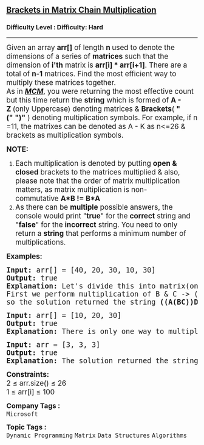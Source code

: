 <h2><a href="https://www.geeksforgeeks.org/problems/brackets-in-matrix-chain-multiplication1024/1?page=1&difficulty=Hard&status=unsolved&sortBy=submissions">Brackets in Matrix Chain Multiplication</a></h2><h3>Difficulty Level : Difficulty: Hard</h3><hr><div class="problems_problem_content__Xm_eO"><p><span style="font-size: 14pt;">Given an array&nbsp;<strong>arr[]</strong>&nbsp;of length&nbsp;<strong>n&nbsp;</strong>used to denote the dimensions of a series of&nbsp;<strong>matrices</strong>&nbsp;such that the dimension of&nbsp;<strong>i'th</strong>&nbsp;matrix is&nbsp;<strong>arr[i] * arr[i+1]</strong>. There are a total of&nbsp;<strong>n-1</strong>&nbsp;matrices. Find the most efficient way to multiply these matrices together.&nbsp;<br>As in&nbsp;<a href="https://www.geeksforgeeks.org/matrix-chain-multiplication-dp-8/" target="_blank" rel="noopener"><em><strong>MCM</strong></em></a>, you were returning the most effective count but this time return the&nbsp;<strong>string</strong>&nbsp;which is formed of&nbsp;<strong>A - Z&nbsp;</strong>(only Uppercase) denoting matrices &amp;&nbsp;<strong>Brackets</strong>(&nbsp;<strong>"("</strong>&nbsp;<strong>")"</strong>&nbsp;) denoting multiplication symbols. For example, if n =11, the matrixes can be denoted as A - K as n&lt;=26 &amp; brackets as multiplication symbols.</span></p>
<p><span style="font-size: 14pt;"><strong>NOTE:</strong></span></p>
<ol>
<li><span style="font-size: 14pt;">Each multiplication is denoted by putting&nbsp;<strong>open &amp; closed</strong>&nbsp;brackets to the matrices multiplied &amp; also, please note that the order of matrix multiplication matters, as matrix multiplication is non-commutative&nbsp;<strong>A*B != B*A</strong></span></li>
<li><span style="font-size: 18.6667px;">As there can be&nbsp;</span><strong style="font-size: 18.6667px;">multiple</strong><span style="font-size: 18.6667px;"> possible answers, the console would print "</span><strong style="font-size: 18.6667px;">true</strong><span style="font-size: 18.6667px;">" for the&nbsp;</span><strong style="font-size: 18.6667px;">correct</strong><span style="font-size: 18.6667px;"> string and "</span><strong style="font-size: 18.6667px;">false</strong><span style="font-size: 18.6667px;">" for the&nbsp;</span><strong style="font-size: 18.6667px;">incorrect</strong><span style="font-size: 18.6667px;">&nbsp;string. You need to only return a&nbsp;</span><strong style="font-size: 18.6667px;">string</strong><span style="font-size: 18.6667px;">&nbsp;that performs a minimum number of multiplications.</span></li>
</ol>
<p><span style="font-size: 14pt;"><strong>Examples:</strong></span></p>
<pre><span style="font-size: 14pt;"><strong>Input:</strong> arr[] = [40, 20, 30, 10, 30]
<strong>Output:</strong> true
<strong>Explanation:</strong> Let's divide this into matrix(only 4 are possible) </span><span style="font-size: 14pt;">[ [40, 20] -&gt; A</span><span style="font-size: 14pt;">, [20, 30] -&gt; B, [30, 10] -&gt;C, [10, 30] -&gt; D ]<br>First we perform multiplication of B &amp; C -&gt; (BC), then we multiply A to (BC) -&gt; (A(BC)), then we multiply D to (A(BC)) -&gt; ((A(BC))D)<br>so the solution returned the string <strong>((A(BC))D)</strong>,</span> <span style="font-size: 14pt;">which performs minimum multiplications. The total number of multiplications are 20*30*10 + 40*20*10 + 40*10*30 = 26,000.<br></span></pre>
<pre><span style="font-size: 14pt;"><strong style="font-size: 14pt;">Input:</strong><span style="font-size: 14pt;"> arr[] = [10, 20, 30]
</span><strong style="font-size: 14pt;">Output:</strong><span style="font-size: 14pt;"> true
</span><strong style="font-size: 14pt;">Explanation:</strong><span style="font-size: 14pt;"> </span>There is only one way to multiply two matrices: (AB): The cost for the multiplication will be 6000
</span></pre>
<pre><span style="font-size: 14pt;"><strong>Input:</strong> arr = [3, 3, 3]
<strong>Output:</strong> true
<strong>Explanation:</strong> The solution returned the string <strong>(AB)</strong>, which performs minimum multiplications. The total number of multiplications are (3*3*3) = 27.</span></pre>
<p><span style="font-size: 14pt;"><strong>Constraints:</strong><br>2 ≤ arr.size() ≤ 26&nbsp;<br>1 ≤ arr[i] ≤ 100&nbsp;</span></p></div><p><span style=font-size:18px><strong>Company Tags : </strong><br><code>Microsoft</code>&nbsp;<br><p><span style=font-size:18px><strong>Topic Tags : </strong><br><code>Dynamic Programming</code>&nbsp;<code>Matrix</code>&nbsp;<code>Data Structures</code>&nbsp;<code>Algorithms</code>&nbsp;